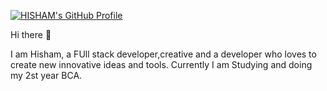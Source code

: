 [![HISHAM's GitHub Profile](https://daviseford.com/blog/public/img/thumbnails/misc/react-logo.png)](https://github.com/HishamIsmailp)


Hi there 👋

I am Hisham, a FUll stack developer,creative and a developer who loves to create new innovative ideas and tools. Currently I am Studying and doing my 2st year BCA.
